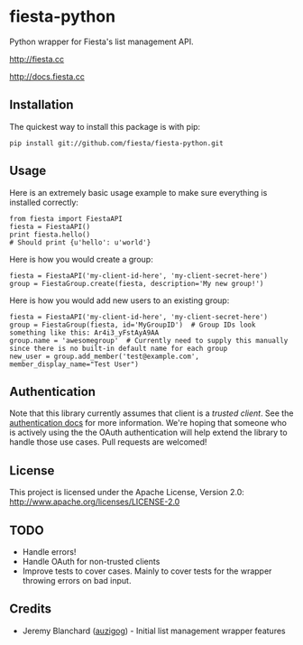# fiesta-python

Python wrapper for Fiesta's list management API.

http://fiesta.cc

http://docs.fiesta.cc

## Installation
The quickest way to install this package is with pip:

    pip install git://github.com/fiesta/fiesta-python.git

## Usage

Here is an extremely basic usage example to make sure everything is installed correctly:

    from fiesta import FiestaAPI
    fiesta = FiestaAPI()
    print fiesta.hello()
    # Should print {u'hello': u'world'}

Here is how you would create a group:

    fiesta = FiestaAPI('my-client-id-here', 'my-client-secret-here')
    group = FiestaGroup.create(fiesta, description='My new group!')

Here is how you would add new users to an existing group:

    fiesta = FiestaAPI('my-client-id-here', 'my-client-secret-here')
    group = FiestaGroup(fiesta, id='MyGroupID')  # Group IDs look something like this: Ar4i3_yFstAyA9AA
    group.name = 'awesomegroup'  # Currently need to supply this manually since there is no built-in default name for each group
    new_user = group.add_member('test@example.com', member_display_name="Test User")


## Authentication
Note that this library currently assumes that client is a *trusted client*. See the
[authentication docs](http://docs.fiesta.cc/authentication.html) for more information. We're hoping that someone who
is actively using the the OAuth authentication will help extend the library to handle those use cases. Pull requests
are welcomed!

## License

This project is licensed under the Apache License, Version 2.0: http://www.apache.org/licenses/LICENSE-2.0

## TODO

  * Handle errors!
  * Handle OAuth for non-trusted clients
  * Improve tests to cover cases. Mainly to cover tests for the wrapper throwing errors on bad input.

## Credits

  * Jeremy Blanchard ([auzigog](https://github.com/auzigog)) - Initial list management wrapper features